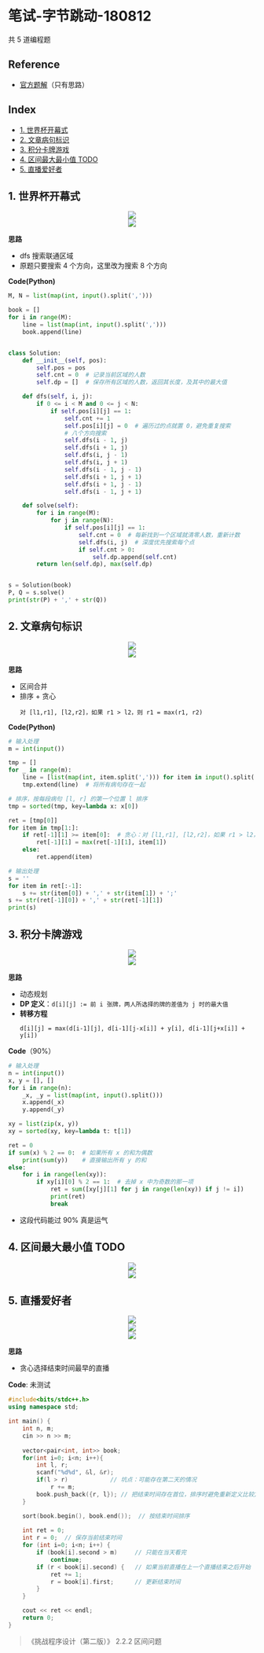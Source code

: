 笔试-字节跳动-180812
===
共 5 道编程题

Reference
---
- [官方题解](https://m.toutiao.com/i6589920344075665928/?wxshare_count=2&pbid=6587230296797464068)（只有思路）

Index
---
<!-- TOC -->

- [1. 世界杯开幕式](#1-世界杯开幕式)
- [2. 文章病句标识](#2-文章病句标识)
- [3. 积分卡牌游戏](#3-积分卡牌游戏)
- [4. 区间最大最小值 TODO](#4-区间最大最小值-todo)
- [5. 直播爱好者](#5-直播爱好者)

<!-- /TOC -->

## 1. 世界杯开幕式
<div align="center"><img src="../_assets/TIM截图20180812100103.png" height="" /></div>
<div align="center"><img src="../_assets/TIM截图20180812100122.png" height="" /></div>

**思路**
- dfs 搜索联通区域
- 原题只要搜索 4 个方向，这里改为搜索 8 个方向

**Code(Python)**
```Python
M, N = list(map(int, input().split(',')))

book = []
for i in range(M):
    line = list(map(int, input().split(',')))
    book.append(line)


class Solution:
    def __init__(self, pos):
        self.pos = pos
        self.cnt = 0  # 记录当前区域的人数
        self.dp = []  # 保存所有区域的人数，返回其长度，及其中的最大值

    def dfs(self, i, j):
        if 0 <= i < M and 0 <= j < N:
            if self.pos[i][j] == 1:
                self.cnt += 1
                self.pos[i][j] = 0  # 遍历过的点就置 0，避免重复搜索
                # 八个方向搜索
                self.dfs(i - 1, j)
                self.dfs(i + 1, j)
                self.dfs(i, j - 1)
                self.dfs(i, j + 1)
                self.dfs(i - 1, j - 1)
                self.dfs(i + 1, j + 1)
                self.dfs(i + 1, j - 1)
                self.dfs(i - 1, j + 1)

    def solve(self):
        for i in range(M):
            for j in range(N):
                if self.pos[i][j] == 1:
                    self.cnt = 0  # 每新找到一个区域就清零人数，重新计数
                    self.dfs(i, j)  # 深度优先搜索每个点
                    if self.cnt > 0:
                        self.dp.append(self.cnt)
        return len(self.dp), max(self.dp)


s = Solution(book)
P, Q = s.solve()
print(str(P) + ',' + str(Q))
```

## 2. 文章病句标识
<div align="center"><img src="../_assets/TIM截图20180812100344.png" height="" /></div> 
<div align="center"><img src="../_assets/TIM截图20180812100356.png" height="" /></div>

**思路**
- 区间合并
- 排序 + 贪心
  ```
  对 [l1,r1], [l2,r2]，如果 r1 > l2，则 r1 = max(r1, r2)
  ```

**Code(Python)**
```Python
# 输入处理
m = int(input())

tmp = []
for _ in range(m):
    line = [list(map(int, item.split(','))) for item in input().split(';')]
    tmp.extend(line)  # 将所有病句存在一起

# 排序，按每段病句 [l, r] 的第一个位置 l 排序
tmp = sorted(tmp, key=lambda x: x[0])

ret = [tmp[0]]
for item in tmp[1:]:
    if ret[-1][1] >= item[0]:  # 贪心：对 [l1,r1], [l2,r2]，如果 r1 > l2，则 r1 = max(r1, r2)
        ret[-1][1] = max(ret[-1][1], item[1])
    else:
        ret.append(item)

# 输出处理
s = ''
for item in ret[:-1]:
    s += str(item[0]) + ',' + str(item[1]) + ';'
s += str(ret[-1][0]) + ',' + str(ret[-1][1])
print(s)
```

## 3. 积分卡牌游戏
<div align="center"><img src="../_assets/TIM截图20180812100416.png" height="" /></div> 
<div align="center"><img src="../_assets/TIM截图20180812100436.png" height="" /></div> 

**思路**
- 动态规划
- **DP 定义**：`d[i][j]​ := 前 i 张牌，两人所选择的牌的差值为 j 时的最大值`
- **转移方程**
  ```
  ​d[i][j] = max(d[i-1][j], d[i-1][j-x[i]] + y[i], d[i-1][j+x[i]] + y[i])​
  ```

**Code**（90%）
```Python
# 输入处理
n = int(input())
x, y = [], []
for i in range(n):
    _x, _y = list(map(int, input().split()))
    x.append(_x)
    y.append(_y)

xy = list(zip(x, y))
xy = sorted(xy, key=lambda t: t[1])

ret = 0
if sum(x) % 2 == 0:  # 如果所有 x 的和为偶数
    print(sum(y))    # 直接输出所有 y 的和
else:
    for i in range(len(xy)):
        if xy[i][0] % 2 == 1:  # 去掉 x 中为奇数的那一项
            ret = sum([xy[j][1] for j in range(len(xy)) if j != i])
            print(ret)
            break
```
- 这段代码能过 90% 真是运气

## 4. 区间最大最小值 TODO
<div align="center"><img src="../_assets/TIM截图20180812100503.png" height="" /></div> 
<div align="center"><img src="../_assets/TIM截图20180812100524.png" height="" /></div> 

## 5. 直播爱好者
<div align="center"><img src="../_assets/TIM截图20180812100550.png" height="" /></div> 
<div align="center"><img src="../_assets/TIM截图20180812100606.png" height="" /></div> 
<div align="center"><img src="../_assets/TIM截图20180812100617.png" height="" /></div> 

**思路**
- 贪心选择结束时间最早的直播

**Code**: 未测试
```C++
#include<bits/stdc++.h>
using namespace std;

int main() {
    int n, m;
    cin >> n >> m;
    
    vector<pair<int, int>> book;
    for(int i=0; i<n; i++){
        int l, r;
        scanf("%d%d", &l, &r);
        if(l > r)            // 坑点：可能存在第二天的情况
            r += m;
        book.push_back({r, l}); // 把结束时间存在首位，排序时避免重新定义比较方法
    }

    sort(book.begin(), book.end());  // 按结束时间排序
    
    int ret = 0;
    int r = 0;  // 保存当前结束时间
    for (int i=0; i<n; i++) {
        if (book[i].second > m)     // 只能在当天看完
            continue;
        if (r < book[i].second) {   // 如果当前直播在上一个直播结束之后开始
            ret += 1;
            r = book[i].first;      // 更新结束时间
        }
    }

    cout << ret << endl;
    return 0;
}
```
> 《挑战程序设计（第二版）》 2.2.2 区间问题
